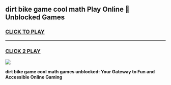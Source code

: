 
## dirt bike game cool math Play Online 👋 Unblocked Games
<h3>
<a href="https://news.freeplayer.one?title=dirt_bike_game_cool_math&ref=17CMG">CLICK TO PLAY</a></h3>
<hr>

<h3>
<a href="https://news.freeplayer.one?title=dirt_bike_game_cool_math&ref=17CMG">CLICK 2 PLAY</a>
  
</h3>

<a href="https://news.freeplayer.one?title=dirt_bike_game_cool_math&ref=17CMG/"><img src="https://clearcache.store/games.png"></a>


**dirt bike game cool math games unblocked: Your Gateway to Fun and Accessible Online Gaming**
